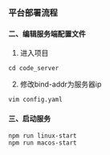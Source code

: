 ### 平台部署流程

#### 二、编辑服务端配置文件
1. 进入项目
```
cd code_server

```

2. 修改bind-addr为服务器ip
```
vim config.yaml
```

#### 三、启动服务
```
npm run linux-start
npm run macos-start
```
